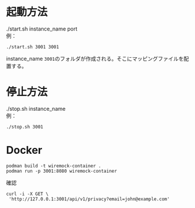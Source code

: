 # 起動方法
./start.sh instance_name port  
例：  
```
./start.sh 3001 3001
```
instance_name `3001`のフォルダが作成される。そこにマッピングファイルを配置する。

# 停止方法
./stop.sh instance_name  
例：  
```
./stop.sh 3001
```

# Docker
```
podman build -t wiremock-container .
podman run -p 3001:8080 wiremock-container
```
確認  
```
curl -i -X GET \
 'http://127.0.0.1:3001/api/v1/privacy?email=john@example.com'
```
